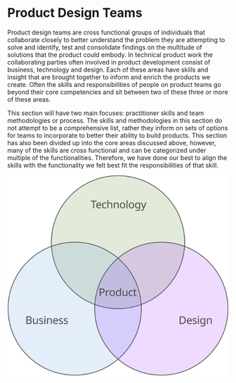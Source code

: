 # Product Design Teams

Product design teams are cross functional groups of individuals that collaborate closely to better understand the problem they are attempting to solve and identify, test and consolidate findings on the multitude of solutions that the product could embody. In technical product work the collaborating parties often involved in product development consist of business, technology and design. Each of these areas have skills and insight that are brought together to inform and enrich the products we create. Often the skills and responsibilities of people on product teams go beyond their core competencies and sit between two of these three or more of these areas. 

This section will have two main focuses: practitioner skills and team methodologies or process. The skills and methodologies in this section do not attempt to be a comprehensive list, rather they inform on sets of options for teams to incorporate to better their ability to build products. This section has also been divided up into the core areas discussed above, however, many of the skills are cross functional and can be categorized under multiple of the functionalities. Therefore, we have done our best to align the skills with the functionality we felt best fit the responsibilities of that skill. 

![](/assets/Product.svg)


